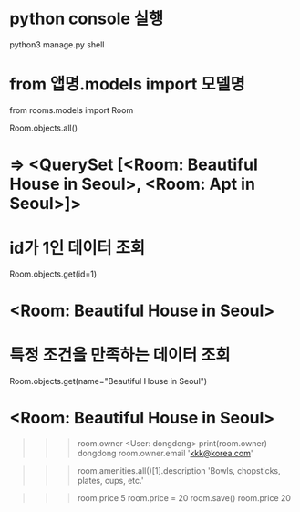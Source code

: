 # python console 실행
python3 manage.py shell

# from 앱명.models import 모델명
from rooms.models import Room

Room.objects.all()
# => <QuerySet [<Room: Beautiful House in Seoul>, <Room: Apt in Seoul>]>

# id가 1인 데이터 조회
Room.objects.get(id=1)
# <Room: Beautiful House in Seoul>

# 특정 조건을 만족하는 데이터 조회
Room.objects.get(name="Beautiful House in Seoul")
# <Room: Beautiful House in Seoul>

>>> room.owner
<User: dongdong>
>>> print(room.owner)
dongdong
>>> room.owner.email
'kkk@korea.com'
>>>

>>> room.amenities.all()[1].description
'Bowls, chopsticks, plates, cups, etc.'

>>> room.price
5
>>> room.price = 20
>>> room.save()
>>> room.price
20